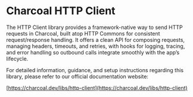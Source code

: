 # Charcoal HTTP Client

The HTTP Client library provides a framework-native way to send HTTP requests in Charcoal, built atop HTTP Commons for
consistent request/response handling. It offers a clean API for composing requests, managing headers, timeouts, and
retries, with hooks for logging, tracing, and error handling so outbound calls integrate smoothly with the app’s
lifecycle.

For detailed information, guidance, and setup instructions regarding this library, please refer to our official
documentation website:

[https://charcoal.dev/libs/http-client](https://charcoal.dev/libs/http-client)

